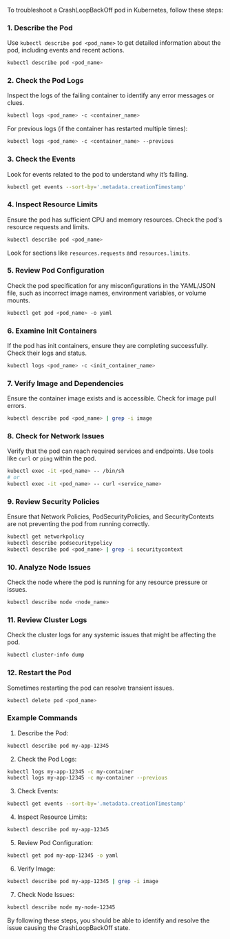 To troubleshoot a CrashLoopBackOff pod in Kubernetes, follow these steps:

### 1. Describe the Pod
Use `kubectl describe pod <pod_name>` to get detailed information about the pod, including events and recent actions.

```sh
kubectl describe pod <pod_name>
```

### 2. Check the Pod Logs
Inspect the logs of the failing container to identify any error messages or clues.

```sh
kubectl logs <pod_name> -c <container_name>
```

For previous logs (if the container has restarted multiple times):

```sh
kubectl logs <pod_name> -c <container_name> --previous
```

### 3. Check the Events
Look for events related to the pod to understand why it’s failing.

```sh
kubectl get events --sort-by='.metadata.creationTimestamp'
```

### 4. Inspect Resource Limits
Ensure the pod has sufficient CPU and memory resources. Check the pod's resource requests and limits.

```sh
kubectl describe pod <pod_name>
```

Look for sections like `resources.requests` and `resources.limits`.

### 5. Review Pod Configuration
Check the pod specification for any misconfigurations in the YAML/JSON file, such as incorrect image names, environment variables, or volume mounts.

```sh
kubectl get pod <pod_name> -o yaml
```

### 6. Examine Init Containers
If the pod has init containers, ensure they are completing successfully. Check their logs and status.

```sh
kubectl logs <pod_name> -c <init_container_name>
```

### 7. Verify Image and Dependencies
Ensure the container image exists and is accessible. Check for image pull errors.

```sh
kubectl describe pod <pod_name> | grep -i image
```

### 8. Check for Network Issues
Verify that the pod can reach required services and endpoints. Use tools like `curl` or `ping` within the pod.

```sh
kubectl exec -it <pod_name> -- /bin/sh
# or
kubectl exec -it <pod_name> -- curl <service_name>
```

### 9. Review Security Policies
Ensure that Network Policies, PodSecurityPolicies, and SecurityContexts are not preventing the pod from running correctly.

```sh
kubectl get networkpolicy
kubectl describe podsecuritypolicy
kubectl describe pod <pod_name> | grep -i securitycontext
```

### 10. Analyze Node Issues
Check the node where the pod is running for any resource pressure or issues.

```sh
kubectl describe node <node_name>
```

### 11. Review Cluster Logs
Check the cluster logs for any systemic issues that might be affecting the pod.

```sh
kubectl cluster-info dump
```

### 12. Restart the Pod
Sometimes restarting the pod can resolve transient issues.

```sh
kubectl delete pod <pod_name>
```

### Example Commands

1. Describe the Pod:

```sh
kubectl describe pod my-app-12345
```

2. Check the Pod Logs:

```sh
kubectl logs my-app-12345 -c my-container
kubectl logs my-app-12345 -c my-container --previous
```

3. Check Events:

```sh
kubectl get events --sort-by='.metadata.creationTimestamp'
```

4. Inspect Resource Limits:

```sh
kubectl describe pod my-app-12345
```

5. Review Pod Configuration:

```sh
kubectl get pod my-app-12345 -o yaml
```

6. Verify Image:

```sh
kubectl describe pod my-app-12345 | grep -i image
```

7. Check Node Issues:

```sh
kubectl describe node my-node-12345
```

By following these steps, you should be able to identify and resolve the issue causing the CrashLoopBackOff state.
